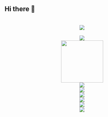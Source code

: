 ## Hi there 👋
<h1 align="center"> <a href="https://sunguoqi.com/"> <img src="https://readme-typing-svg.herokuapp.com/?lines=System.out.println(%22Hello%2C%20World!%22);邦妮真猛！also 邦，你真猛！&center=true&size=27"> </a> </h1>

<div align="center"> <img src="https://metrics.lecoq.io/b0n-n1e?template=classic&config.timezone=Asia%2FShanghai"> </div>

<div align="center"> <img height="137px" src="https://github-readme-stats.vercel.app/api?username=b0n-n1e&hide_title=true&hide_border=true&show_icons=trueline_height=21&text_color=000&icon_color=000&bg_color=0,ea6161,ffc64d,fffc4d,52fa5a&theme=graywhite" /> </div>

<div align="center"> <img src="https://github-readme-stats.vercel.app/api/top-langs/?username=b0n-n1e&hide_title=true&hide_border=true&layout=compact&langs_count=6&text_color=000&icon_color=fff&bg_color=0,52fa5a,4dfcff,c64dff&theme=graywhite" /> </div>

<div align="center"> <img src="https://github-profile-trophy.vercel.app/?username=b0n-n1e" /> </div>

<div align="center"> <img src="https://visitor-badge.glitch.me/badge?page_id=b0n-n1e" /> </div>

<div align="center"> <img src="https://activity-graph.herokuapp.com/graph?username=b0n-n1e&theme=xcode" /> </div>

<div align="center"> <img src="https://github-readme-streak-stats.herokuapp.com/?user=b0n-n1e" /> </div>

<div align="center"> <img src="https://stats.justsong.cn/api/csdn?id=Why_So_Sad_Guys"> </div>

